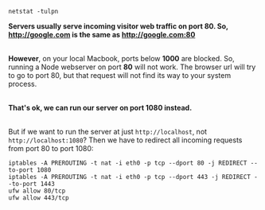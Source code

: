   
```  
netstat -tulpn  
```  
  
<script>window.scrollTo(0,document.body.scrollHeight);</script>  
  
**Servers usually serve incoming visitor web traffic on port 80. So, http://google.com is the same as http://google.com:80**  
<br />  
  
**However**, on your local Macbook, ports below **1000** are blocked. So, running a Node webserver on port **80** will not work. The browser url will try to go to port 80, but that request will not find its way to your system process.  
<br />  
  
**That's ok, we can run our server on port 1080 instead.**  
<br />  
  
But if we want to run the server at just `http://localhost`, not `http://localhost:1080`? Then we have to redirect all incoming requests from port 80 to port 1080:  
  
```  
iptables -A PREROUTING -t nat -i eth0 -p tcp --dport 80 -j REDIRECT --to-port 1080  
iptables -A PREROUTING -t nat -i eth0 -p tcp --dport 443 -j REDIRECT --to-port 1443  
ufw allow 80/tcp  
ufw allow 443/tcp  
```  
  

